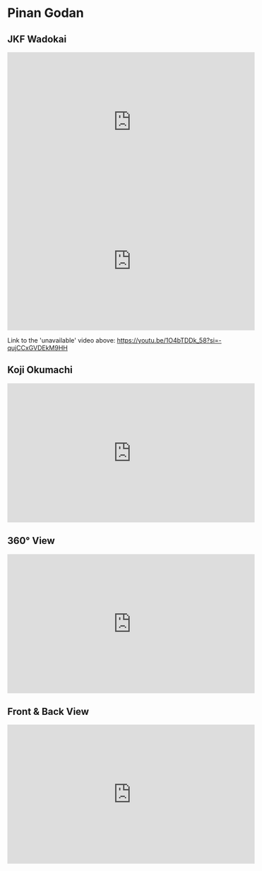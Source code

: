 # Pinan Godan

## JKF Wadokai

<iframe width="560" height="315" src="https://www.youtube.com/embed/cLLIxMltf4M?si=Ccrpbwv0jRNzE3vc" title="YouTube video player" frameborder="0" allow="accelerometer; autoplay; clipboard-write; encrypted-media; gyroscope; picture-in-picture; web-share" referrerpolicy="strict-origin-when-cross-origin" allowfullscreen></iframe>

<iframe width="560" height="315" src="https://www.youtube.com/embed/1O4bTDDk_58?si=sNdmQbOzprT7Si8v" title="YouTube video player" frameborder="0" allow="accelerometer; autoplay; clipboard-write; encrypted-media; gyroscope; picture-in-picture; web-share" referrerpolicy="strict-origin-when-cross-origin" allowfullscreen></iframe>

Link to the 'unavailable' video above: <https://youtu.be/1O4bTDDk_58?si=-qujCCxGVDEkM9HH>

## Koji Okumachi

<iframe width="560" height="315" src="https://www.youtube.com/embed/l-NSRX_oKcM?si=qjwtyAtc8z4blwHn" title="YouTube video player" frameborder="0" allow="accelerometer; autoplay; clipboard-write; encrypted-media; gyroscope; picture-in-picture; web-share" referrerpolicy="strict-origin-when-cross-origin" allowfullscreen></iframe>

## 360° View

<iframe width="560" height="315" src="https://www.youtube.com/embed/39lATaP1Gq8?si=0_8lctVtZjhTBfK0" title="YouTube video player" frameborder="0" allow="accelerometer; autoplay; clipboard-write; encrypted-media; gyroscope; picture-in-picture; web-share" referrerpolicy="strict-origin-when-cross-origin" allowfullscreen></iframe>

## Front & Back View

<iframe width="560" height="315" src="https://www.youtube.com/embed/jAy5zftOXZM?si=kJt9j2YqH7n-yLv3" title="YouTube video player" frameborder="0" allow="accelerometer; autoplay; clipboard-write; encrypted-media; gyroscope; picture-in-picture; web-share" referrerpolicy="strict-origin-when-cross-origin" allowfullscreen></iframe>


